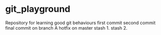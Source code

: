 # git_playground
Repository for learning good git behaviours
first commit
second commit
final commit on branch A
hotfix on master
stash 1.
stash 2.
